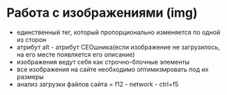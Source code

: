 # Работа с изображениями (img)
- единственный тег, который пропорционально изменяется по одной из сторон
- атрибут alt - атрибут СЕОшника(если изображение не загрузилось, на его месте появляется его описание)
- изображения ведут себя как строчно-блочные элементы
- все изображения на сайте необходимо оптимизмровать под их размеры
- анализ загрузки файлов сайта = f12 - network - ctrl+f5
